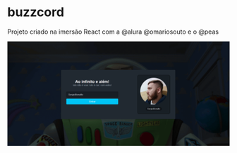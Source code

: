 # buzzcord
Projeto criado na imersão React com a @alura @omariosouto e o @peas



![capa](https://github.com/SergioBonatto/buzzcord/blob/main/buzzcord.png)
